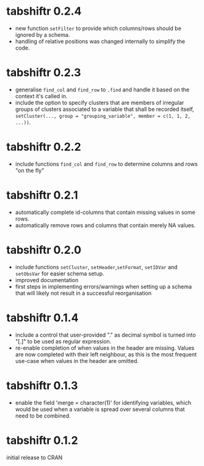 # tabshiftr 0.2.4

- new function `setFilter` to provide which columns/rows should be ignored by a schema.
- handling of relative positions was changed internally to simplify the code.

# tabshiftr 0.2.3

- generalise `find_col` and `find_row` to `.find` and handle it based on the context it's called in.
- include the option to specify clusters that are members of irregular groups of clusters associated to a variable that shall be recorded itself, `setCluster(..., group = "grouping_variable", member = c(1, 1, 2, ...))`.

# tabshiftr 0.2.2

- include functions `find_col` and `find_row` to determine columns and rows \"on the fly\"

# tabshiftr 0.2.1

- automatically complete id-columns that contain missing values in some rows.
- automatically remove rows and columns that contain merely NA values.

# tabshiftr 0.2.0

- include functions `setCluster`, `setHeader`,`setFormat`, `setIDVar` and `setObsVar` for easier schema setup.
- improved documentation
- first steps in implementing errors/warnings when setting up a schema that will likely not result in a successful reorganisation

# tabshiftr 0.1.4

- include a control that user-provided "." as decimal symbol is turned into "[.]" to be used as regular expression.
- re-enable completion of when values in the header are missing. Values are now completed with their left neighbour, as this is the most frequent use-case when values in the header are omitted.

# tabshiftr 0.1.3

- enable the field 'merge = character(1)' for identifying variables, which would be used when a variable is spread over several columns that need to be combined.

# tabshiftr 0.1.2

initial release to CRAN
